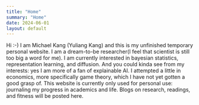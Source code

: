 ```yaml
---
title: "Home"
summary: "Home"
date: 2024-06-01
layout: default
---
```

Hi :-) I am Michael Kang (Yuliang Kang) and this is my unfinished temporary personal website. 
I am a dream-to-be researcher(I feel that scientist is still too big a word for me). I am currently interested in bayesian statistics, representation learning, and diffusion. And you could kinda see from my interests: yes I am more of a fan of explainable AI.
I attempted a little in economics, more specifically game theory, which I have not yet gotten a good grasp of.
This website is currently only used for personal use: journaling my progress in academics and life. Blogs on research, readings, and fitness will be posted here.

[//]: # ()
[//]: # (## Features)

[//]: # (- Minimal, clean design)

[//]: # (	- CV-specific print-style)

[//]: # (- Responsive layout with collapsible sidebar-menu)

[//]: # (	- Hierarchical menu with deep linking)

[//]: # (- Site-wide search-system)

[//]: # (- Simple social sharing buttons)

[//]: # (- Optional MathJax for displaying mathematical notations)

[//]: # ()
[//]: # (## Setup)

[//]: # ()
[//]: # (1. Register an account with GitHub)

[//]: # (2. Fork `https://github.com/OleVik/personal-academic-website`)

[//]: # (3. Rename repository to `username.github.io`, where `username` is your GitHub-username)

[//]: # (4. Set `baseurl` to `username.github.io` in `_config.yml`)

[//]: # (5. Edit Markdown-files &#40;`.md`&#41;)

[//]: # ()
[//]: # (Edit the pages using any Markdown-editor &#40;see below&#41; or text-editor, then upload them.)

[//]: # ()
[//]: # (### Custom Domain)

[//]: # (If you want to use a custom domain, ie. not `username.github.io` but something like `mywebsite.com`, read [this guide]&#40;https://help.github.com/articles/using-a-custom-domain-with-github-pages/&#41;.)

[//]: # ()
[//]: # (## Workflow)

[//]: # (Pages are written Markdown and use FrontMatter. For Markdown, see [this cheatsheet]&#40;http://ricostacruz.com/cheatsheets/markdown.html&#41; or [this quick guide]&#40;https://milanaryal.com/2015/writing-on-github-pages-and-jekyll-using-markdown/&#41;. Alternatively, view the default "Hello"-document on [StackEdit]&#40;https://stackedit.io/editor&#41;.)

[//]: # ()
[//]: # (### FrontMatter)

[//]: # (Defines the settings for each page, using this format &#40;minimal requirements for each page&#41;:)

[//]: # ()
[//]: # (- Title: Double quote-encapsulated string naming the page)

[//]: # (- Summary: Double quote-encapsulated string describing the page)

[//]: # (- Date: Date for when the page was written &#40;YYYY-MM-DD&#41;)

[//]: # (- Layout: String governing layout to use, either "default" or "cv" &#40;no quotes&#41;)

[//]: # ()
[//]: # (For example:)

[//]: # ()
[//]: # (```)

[//]: # (---)

[//]: # (title: "About")

[//]: # (summary: "About this page.")

[//]: # (date: 2016-04-02)

[//]: # (layout: default)

[//]: # (---)

[//]: # (```)

[//]: # ()
[//]: # (More options are [available here]&#40;https://jekyllrb.com/docs/frontmatter/&#41;.)

[//]: # ()
[//]: # (Notes:)

[//]: # ()
[//]: # (1. Indentation, if used, must be two spaces &#40;not tabs&#41;.)

[//]: # (2. Colons &#40;`:`&#41; can only be used in strings if enclosed in quotes.)

[//]: # (3. Dashes can be used in strings, but should otherwise also be enclosed in quotes &#40;see [this]&#40;https://docs.saltstack.com/en/latest/topics/yaml/&#41;&#41;.)

[//]: # ()
[//]: # (### FrontMatter for the CV)

[//]: # (- Layout must be "cv" &#40;`layout: cv`&#41;)

[//]: # (- See `cv.md` for other variables)

[//]: # (- List-elements are the following: `experience, education, positions`)

[//]: # (	- These consist of nested lists in YAML, for example:)

[//]: # ()
[//]: # (```)

[//]: # (education:)

[//]: # (  - years: 2013-2015)

[//]: # (    name: Master’s Degree)

[//]: # (    location: University)

[//]: # (    description: Includes qualitative and quantitative methods.)

[//]: # (  - years: 2010-2013)

[//]: # (    name: Bachelor’s Degree)

[//]: # (    location: University)

[//]: # (    description: Includes statistics and maths.)

[//]: # (```)

[//]: # ()
[//]: # (To add other list-elements, edit `_layouts/cv.html`, and duplicate the blocks of code including a for-loop, changing the variable &#40;`page.variable`&#41; in:)

[//]: # ()
[//]: # (```)

[//]: # ({% raw %}{% for item in page.experience %})

[//]: # (	Various HTML code...)

[//]: # ({% endfor %}{% endraw %})

[//]: # (```)

[//]: # ()
[//]: # (To whatever you name the list.)

[//]: # ()
[//]: # (### Editors)

[//]: # (In order of most recommended for this workflow:)

[//]: # ()
[//]: # (- [Prose]&#40;http://prose.io/#about&#41;: "Simple content authoring environment for CMS-free websites", very easy to use for editing GitHub Pages.)

[//]: # (	- Direct editing, only requires GitHub authorization.)

[//]: # (- [StackEdit]&#40;https://stackedit.io/&#41;: Elegant interface with live preview and extensive features.)

[//]: # (	- Can publish to GitHub, saves documents in local browser storage or the cloud.)

[//]: # (- [DraftIn]&#40;http://docs.withdraft.com/&#41;: Also elegant and easy-to-use interface with extensive features.)

[//]: # (	- Requires signup &#40;e-mail&#41;.)

[//]: # (	- Handy [Chrome extension]&#40;https://chrome.google.com/webstore/detail/draft/amlbbbgcijmiooecobhkjblcdkjldmdk&#41; for editing text on any website.)

[//]: # ()
[//]: # (Or just edit pages directly on GitHub.)

[//]: # ()
[//]: # (#### Including files on pages)

[//]: # (PDF-files can be linked to from the GitHub Repository, but it is far easier to upload it to [Google Drive]&#40;https://drive.google.com/drive/&#41; and embed it &#40;or any other cloud storage that generates an `<iframe>`-embed tag&#41;.)

[//]: # ()
[//]: # (Procedure &#40;from [here]&#40;http://www.steegle.com/websites/google-sites-howtos/embed-drive-pdf&#41;&#41;:)

[//]: # ()
[//]: # (1. Find the PDF file in Google Drive.)

[//]: # (2. Preview the PDF file in Google Drive.)

[//]: # (3. Pop-out the Google Drive preview.)

[//]: # (4. Use the More actions menu and choose Embed item.)

[//]: # (5. Copy code provided.)

[//]: # (6. Paste it on a separate line in the Markdown-file, like this:)

[//]: # ()
[//]: # (```)

[//]: # (Paragraph...)

[//]: # ()
[//]: # (<iframe style="margin: 10px 0 40px 0;" class="pdf-iframe" src="https://drive.google.com/file/d/0B-xXQEsWEjrUUmpBdkhIVS10YjA/preview" width="100%" height="768"></iframe>)

[//]: # ()
[//]: # (Other Markdown and text.)

[//]: # (```)

[//]: # ()
[//]: # (#### Site settings)

[//]: # (The links in the menu, and their order, are edited through `_config.yml`. The format is also nested YAML lists, like the FrontMatter described above. **'baseurl' must be set to your repository &#40;eg. `baseurl: username.github.io`&#41;, or the build will fail.** The `name` and `description` variable should also be set, as well as `mathjax: true` if you need to render MathJax formulas on pages.)

[//]: # ()
[//]: # (The `markdown, encoding, locale` variables **should not be changed**.)

[//]: # ()
[//]: # (To find the right page-link &#40;`#somethingonthepage`&#41; you open the page, hover a heading so that the icon-link displays, right-click it and choose "Copy link". Everything after the `#` is the link for this specific title on the page.)

[//]: # ()
[//]: # (Note that these links must be encapsulated in quotes in the lists in `_config.yml`, or they will be interpreted as code-comments.)

[//]: # ()
[//]: # (### Development)

[//]: # (Written in [Jekyll]&#40;http://jekyllrb.com/&#41;, structured with [Bootstrap v4]&#40;http://getbootstrap.com/&#41;, styled with [plain CSS]&#40;http://www.css3-tutorial.net/introduction/what-is-css/&#41;. The Jekyll-output &#40;in the `_site`-folder when generated&#41; can be hosted anywhere &#40;static files&#41;. For further development, see [Jekyll Tips]&#40;http://jekyll.tips/&#41; and [GitHub Pages Setup Guide]&#40;http://jmcglone.com/guides/github-pages/&#41;.)
